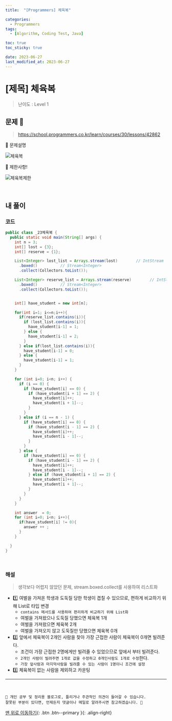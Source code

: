 ```yaml
---
title:  "[Programmers] 체육복" 

categories:
  - Programmers
tags:
  - [Algorithm, Coding Test, Java]

toc: true
toc_sticky: true

date: 2023-06-27
last_modified_at: 2023-06-27
---
```


# [제목] 체육복

> 난이도 : Level 1

## 문제 🎯

> <https://school.programmers.co.kr/learn/courses/30/lessons/42862>

📢 문제설명

![체육복](https://github.com/hwet-j/hwet-j.github.io/assets/81364742/b72a5dc2-dbd9-4b3d-8b86-498bc888c830)

📢 제한사항!

![체육복제한](https://github.com/hwet-j/hwet-j.github.io/assets/81364742/d9aed7b0-f5a1-41c8-a749-c1452eda8643)



<br>

## 내 풀이

### 코드

```java
public class _23체육복 {
  public static void main(String[] args) {
    int n = 3;
    int[] lost = {3};
    int[] reserve = {1};

    List<Integer> lost_list = Arrays.stream(lost)        // IntStream
      .boxed()          // Stream<Integer>
      .collect(Collectors.toList());

    List<Integer> reserve_list = Arrays.stream(reserve)        // IntStream
      .boxed()          // Stream<Integer>
      .collect(Collectors.toList());


    int[] have_student = new int[n];

    for(int i=1; i<=n;i++){
      if(reserve_list.contains(i)){
        if (lost_list.contains(i)){
          have_student[i-1] = 1;
        } else {
          have_student[i-1] = 2;
        }
      } else if(lost_list.contains(i)){
        have_student[i-1] = 0;
      } else {
        have_student[i-1] = 1;
      }
    }

    for (int i=0; i<n; i++) {
      if (i == 0) {
        if (have_student[i] == 0) {
          if (have_student[i + 1] == 2) {
            have_student[i]++;
            have_student[i + 1]--;
          }
        }
      } else if (i == n - 1) {
        if (have_student[i] == 0) {
          if (have_student[i - 1] == 2) {
            have_student[i]++;
            have_student[i - 1]--;
          }
        }
      } else {
        if (have_student[i] == 0) {
          if (have_student[i - 1] == 2) {
            have_student[i]++;
            have_student[i - 1]--;
          } else if (have_student[i + 1] == 2) {
            have_student[i]++;
            have_student[i + 1]--;
          }
        }
      }
    }

    int answer  = 0;
    for (int i=0; i<n; i++){
      if(have_student[i] != 0){
        answer ++ ;
      }
    }

  }
}
```

<br>

### 해설

> 생각보다 어렵지 않았던 문제, stream.boxed.collect를 사용하여 리스트화

- 1️⃣ 여벌을 가져온 학생과 도둑질 당한 학생이 겹칠 수 있으므로, 편하게 비교하기 위해 List로 타입 변경
  - `contains 메서드를 사용하여 편리하게 비교하기 위해 List화 `
  - 여벌을 가져왔으나 도둑질 당했으면 체육복 1개
  - 여벌을 가져왔으면 체육복 2개
  - 여벌을 가져오지 않고 도둑질만 당했으면 체육복 0개
- 2️⃣ 앞에서 체육복이 2개인 사람을 찾아 가장 근접한 사람이 체육복이 0개면 빌려준다. 
  - 조건이 가장 근접한 2명에게만 빌려줄 수 있었으므로 앞에서 부터 빌려준다. 
  - `2개인 사람이 빌려주면 1개로 값을 수정하고 0개인사람도 1개로 수정`한다. 
  - `가장 앞사람과 마지막사람을 빌려줄 수 있는 사람이 1명이니 조건에 설정`
- 3️⃣ 체육복이 없는 사람을 제외하고 카운팅





***

<br> 

    📢 개인 공부 및 정리용 블로그로, 틀리거나 주관적인 의견이 들어갈 수 있습니다.
    잘못된 부분이 있다면, 언제든지 댓글이나 메일로 알려주시면 참고하겠습니다. 🔔

[맨 위로 이동하기](#){: .btn .btn--primary }{: .align-right}

